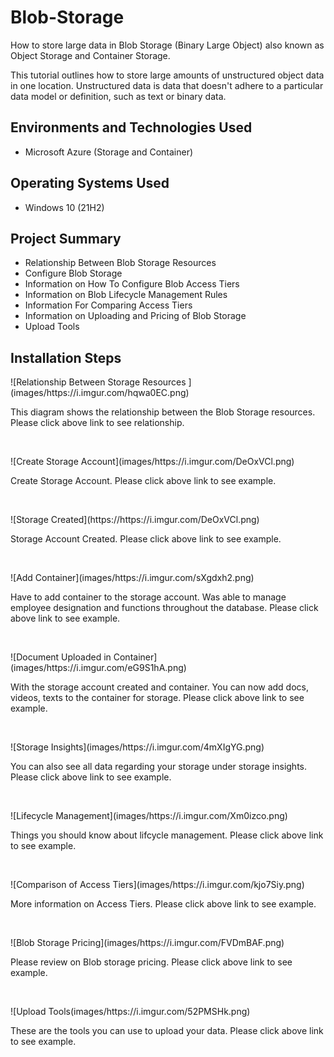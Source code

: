 # Blob-Storage
How to store large data in Blob Storage (Binary Large Object) also known as Object Storage and Container Storage.


This tutorial outlines how to store large amounts of unstructured object data in one location. Unstructured data is data that doesn't adhere to a particular data model or definition, such as text or binary data.<br />

<h2>Environments and Technologies Used</h2>

- Microsoft Azure (Storage and Container)
 
 <h2>Operating Systems Used </h2>

- Windows 10</b> (21H2)

<h2>Project Summary</h2>

- Relationship Between Blob Storage Resources
- Configure Blob Storage
- Information on How To Configure Blob Access Tiers
- Information on Blob Lifecycle Management Rules 
- Information For Comparing Access Tiers
- Information on Uploading and Pricing of Blob Storage
- Upload Tools


<h2>Installation Steps</h2>

<p>
![Relationship Between Storage Resources ](images/https://i.imgur.com/hqwa0EC.png) 
</p>
<p>
This diagram shows the relationship between the Blob Storage resources. Please click above link to see relationship.    
</p>
<br />

<p>
  ![Create Storage Account](images/https://i.imgur.com/DeOxVCl.png)
</p>
<p>
Create Storage Account. Please click above link to see example.  
</p>
<br />

<p>
![Storage Created](https://https://i.imgur.com/DeOxVCl.png)
</p>
<p>
Storage Account Created.  Please click above link to see example.  
</p>
<br />

<p>
![Add Container](images/https://i.imgur.com/sXgdxh2.png)
</p>
<p>
Have to add container to the storage account.  Was able to manage employee designation and functions throughout the database. Please click above link to see example.    
</p>
<br />

<p>
![Document Uploaded in Container](images/https://i.imgur.com/eG9S1hA.png)
</p>
<p>
With the storage account created and container. You can now add docs, videos, texts to the container for storage. Please click above link to see example.    
</p>
<br />

<p>
![Storage Insights](images/https://i.imgur.com/4mXIgYG.png)
</p>
<p>
You can also see all data regarding your storage under storage insights. Please click above link to see example.    
</p>
<br />

<p>
![Lifecycle Management](images/https://i.imgur.com/Xm0izco.png)
</p>
<p>
Things you should know about lifcycle management. Please click above link to see example.    
</p>
<br />

<p>
![Comparison of Access Tiers](images/https://i.imgur.com/kjo7Siy.png)
</p>
<p>
More information on Access Tiers. Please click above link to see example.    
</p>
<br />

<p>
![Blob Storage Pricing](images/https://i.imgur.com/FVDmBAF.png)
</p>
<p>
Please review on Blob storage pricing. Please click above link to see example.    
</p>
<br />

<p>
![Upload Tools(images/https://i.imgur.com/52PMSHk.png)
</p>
<p>
These are the tools you can use to upload your data. Please click above link to see example.    
</p>
<br />
